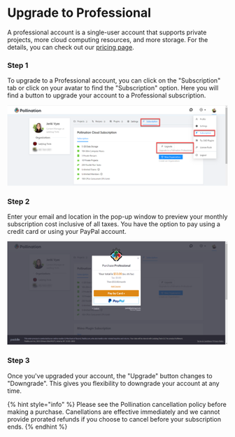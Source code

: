 # Upgrade to Professional

A professional account is a single-user account that supports private projects, more cloud computing resources, and more storage. For the details, you can check out our [pricing page](https://www.pollination.cloud/pricing).

### Step 1

To upgrade to a Professional account, you can click on the "Subscription" tab or click on your avatar to find the "Subscription" option. Here you will find a button to upgrade your account to a Professional subscription. &#x20;

![](<../.gitbook/assets/image (148).png>)

### Step 2

Enter your email and location in the pop-up window to preview your monthly subscription cost inclusive of all taxes. You have the option to pay using a credit card or using your PayPal account.  &#x20;

![](<../.gitbook/assets/image (153).png>)

### Step 3

Once you've upgraded your account, the "Upgrade" button changes to "Downgrade". This gives you flexibility to downgrade your account at any time.&#x20;

{% hint style="info" %}
Please see the Pollination cancellation policy before making a purchase. Canellations are effective immediately and we cannot provide prorated refunds if you choose to cancel before your subscription ends. &#x20;
{% endhint %}



##
